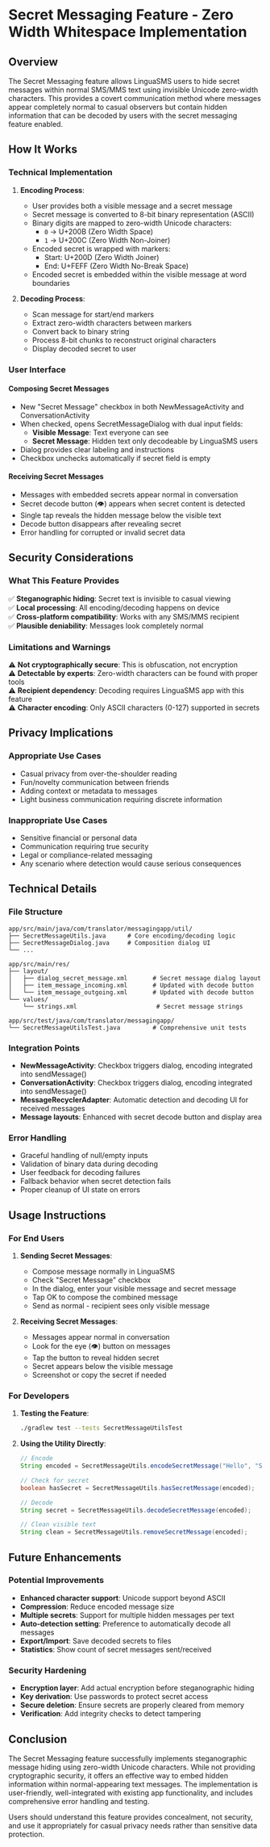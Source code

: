 # Secret Messaging Feature - Zero Width Whitespace Implementation

## Overview

The Secret Messaging feature allows LinguaSMS users to hide secret messages within normal SMS/MMS text using invisible Unicode zero-width characters. This provides a covert communication method where messages appear completely normal to casual observers but contain hidden information that can be decoded by users with the secret messaging feature enabled.

## How It Works

### Technical Implementation

1. **Encoding Process**:
   - User provides both a visible message and a secret message
   - Secret message is converted to 8-bit binary representation (ASCII)
   - Binary digits are mapped to zero-width Unicode characters:
     - `0` → U+200B (Zero Width Space)
     - `1` → U+200C (Zero Width Non-Joiner)
   - Encoded secret is wrapped with markers:
     - Start: U+200D (Zero Width Joiner)  
     - End: U+FEFF (Zero Width No-Break Space)
   - Encoded secret is embedded within the visible message at word boundaries

2. **Decoding Process**:
   - Scan message for start/end markers
   - Extract zero-width characters between markers
   - Convert back to binary string
   - Process 8-bit chunks to reconstruct original characters
   - Display decoded secret to user

### User Interface

#### Composing Secret Messages
- New "Secret Message" checkbox in both NewMessageActivity and ConversationActivity
- When checked, opens SecretMessageDialog with dual input fields:
  - **Visible Message**: Text everyone can see
  - **Secret Message**: Hidden text only decodeable by LinguaSMS users
- Dialog provides clear labeling and instructions
- Checkbox unchecks automatically if secret field is empty

#### Receiving Secret Messages
- Messages with embedded secrets appear normal in conversation
- Secret decode button (👁) appears when secret content is detected
- Single tap reveals the hidden message below the visible text
- Decode button disappears after revealing secret
- Error handling for corrupted or invalid secret data

## Security Considerations

### What This Feature Provides
✅ **Steganographic hiding**: Secret text is invisible to casual viewing  
✅ **Local processing**: All encoding/decoding happens on device  
✅ **Cross-platform compatibility**: Works with any SMS/MMS recipient  
✅ **Plausible deniability**: Messages look completely normal  

### Limitations and Warnings
⚠️ **Not cryptographically secure**: This is obfuscation, not encryption  
⚠️ **Detectable by experts**: Zero-width characters can be found with proper tools  
⚠️ **Recipient dependency**: Decoding requires LinguaSMS app with this feature  
⚠️ **Character encoding**: Only ASCII characters (0-127) supported in secrets  

## Privacy Implications

### Appropriate Use Cases
- Casual privacy from over-the-shoulder reading
- Fun/novelty communication between friends
- Adding context or metadata to messages
- Light business communication requiring discrete information

### Inappropriate Use Cases
- Sensitive financial or personal data
- Communication requiring true security
- Legal or compliance-related messaging
- Any scenario where detection would cause serious consequences

## Technical Details

### File Structure
```
app/src/main/java/com/translator/messagingapp/util/
├── SecretMessageUtils.java      # Core encoding/decoding logic
├── SecretMessageDialog.java     # Composition dialog UI
└── ...

app/src/main/res/
├── layout/
│   ├── dialog_secret_message.xml       # Secret message dialog layout
│   ├── item_message_incoming.xml       # Updated with decode button
│   └── item_message_outgoing.xml       # Updated with decode button
└── values/
    └── strings.xml                      # Secret message strings

app/src/test/java/com/translator/messagingapp/
└── SecretMessageUtilsTest.java         # Comprehensive unit tests
```

### Integration Points
- **NewMessageActivity**: Checkbox triggers dialog, encoding integrated into sendMessage()
- **ConversationActivity**: Checkbox triggers dialog, encoding integrated into sendMessage()  
- **MessageRecyclerAdapter**: Automatic detection and decoding UI for received messages
- **Message layouts**: Enhanced with secret decode button and display area

### Error Handling
- Graceful handling of null/empty inputs
- Validation of binary data during decoding
- User feedback for decoding failures
- Fallback behavior when secret detection fails
- Proper cleanup of UI state on errors

## Usage Instructions

### For End Users

1. **Sending Secret Messages**:
   - Compose message normally in LinguaSMS
   - Check "Secret Message" checkbox
   - In the dialog, enter your visible message and secret message
   - Tap OK to compose the combined message
   - Send as normal - recipient sees only visible message

2. **Receiving Secret Messages**:
   - Messages appear normal in conversation
   - Look for the eye (👁) button on messages
   - Tap the button to reveal hidden secret
   - Secret appears below the visible message
   - Screenshot or copy the secret if needed

### For Developers

1. **Testing the Feature**:
   ```bash
   ./gradlew test --tests SecretMessageUtilsTest
   ```

2. **Using the Utility Directly**:
   ```java
   // Encode
   String encoded = SecretMessageUtils.encodeSecretMessage("Hello", "Secret");
   
   // Check for secret
   boolean hasSecret = SecretMessageUtils.hasSecretMessage(encoded);
   
   // Decode
   String secret = SecretMessageUtils.decodeSecretMessage(encoded);
   
   // Clean visible text
   String clean = SecretMessageUtils.removeSecretMessage(encoded);
   ```

## Future Enhancements

### Potential Improvements
- **Enhanced character support**: Unicode support beyond ASCII
- **Compression**: Reduce encoded message size
- **Multiple secrets**: Support for multiple hidden messages per text
- **Auto-detection setting**: Preference to automatically decode all messages
- **Export/Import**: Save decoded secrets to files
- **Statistics**: Show count of secret messages sent/received

### Security Hardening
- **Encryption layer**: Add actual encryption before steganographic hiding
- **Key derivation**: Use passwords to protect secret access  
- **Secure deletion**: Ensure secrets are properly cleared from memory
- **Verification**: Add integrity checks to detect tampering

## Conclusion

The Secret Messaging feature successfully implements steganographic message hiding using zero-width Unicode characters. While not providing cryptographic security, it offers an effective way to embed hidden information within normal-appearing text messages. The implementation is user-friendly, well-integrated with existing app functionality, and includes comprehensive error handling and testing.

Users should understand this feature provides concealment, not security, and use it appropriately for casual privacy needs rather than sensitive data protection.